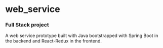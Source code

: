 # web_service

### Full Stack project
A web service prototype built with Java bootstrapped with Spring Boot in the backend and React-Redux in the frontend.
